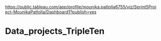 https://public.tableau.com/app/profile/mounika.patlolla6755/viz/Sprint5Project-MounikaPatlolla/Dashboard1?publish=yes
# Data_projects_TripleTen
